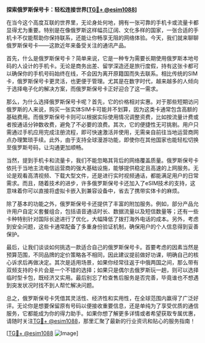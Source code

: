 **探索俄罗斯保号卡：轻松连接世界[[TG💪+ @esim1088](https://t.me/s/esim1088)]**

在当今这个高度互联的世界里，无论身处何地，拥有一张可靠的手机卡或流量卡都显得尤为重要。特别是在像俄罗斯这样幅员辽阔、文化多样的国家，一张合适的手机卡不仅能帮助你保持联系，还能让你畅享无阻的网络体验。今天，我们就来聊聊俄罗斯保号卡——这款近年来备受关注的通讯产品。

首先，什么是俄罗斯保号卡？简单来说，它是一种专为需要长期使用俄罗斯本地号码的人设计的手机卡。无论是商务出差、留学深造还是旅行度假，持有这张卡都可以确保你的手机号码始终在线，不会因为离开原籍国而失去联系。相比传统的SIM卡，俄罗斯保号卡更灵活，也更便于管理。尤其是在数字时代，越来越多的人倾向于选择电子化的解决方案，而俄罗斯保号卡正好迎合了这一需求。

那么，为什么选择俄罗斯保号卡呢？首先，它的价格相对实惠。对于那些短期访问俄罗斯的人来说，购买一张实体SIM卡可能并不划算，因为这类卡通常包含高额的基础费用。而俄罗斯保号卡则可以根据实际使用情况调整资费，比如按流量计费或者按通话分钟数收费，避免了不必要的浪费。其次，它的便捷性无可挑剔。用户只需通过手机应用完成注册流程，即可快速激活并使用，无需亲自前往当地运营商网点办理繁琐手续。此外，由于支持全球漫游功能，即使你在其他国家也能轻松切换至俄罗斯号码，让沟通更加顺畅。

当然，提到手机卡和流量卡，我们不能忽略其背后的网络覆盖质量。俄罗斯保号卡依托于当地主流电信运营商的强大基础设施，能够提供稳定且高速的上网服务。无论是观看高清视频、下载大型文件，还是进行实时视频通话，都能满足用户的日常需求。而且，随着技术的进步，许多俄罗斯保号卡还加入了eSIM技术的支持，这意味着你可以直接将虚拟卡嵌入到兼容设备中，省去了携带实体卡的麻烦。

除了基本的功能之外，俄罗斯保号卡还提供了丰富的附加服务。例如，部分产品允许用户自定义套餐组合，包括语音通话时长、数据流量以及短信数量等；还有一些卡种特别针对国际长途进行了优化，大幅降低了拨打海外电话的成本。另外，考虑到安全问题，这些卡通常配备了多重身份验证机制，确保用户的个人信息得到妥善保护。

最后，让我们谈谈如何挑选一款适合自己的俄罗斯保号卡。首要考虑的因素当然是预算范围，不同品牌的定价策略各不相同，因此建议提前做好功课，明确自己的核心诉求后再做决定。其次是适用场景，如果你经常往返于中俄两国之间，那么带有双频支持的卡片会是一个不错的选择；如果只是偶尔去俄罗斯玩一趟，则可以选择临时型卡包，既经济又实用。最后别忘了检查售后服务是否完善，毕竟谁也不想遇到突发状况时找不到人帮忙解决问题。

总之，俄罗斯保号卡凭借其灵活性、经济性和实用性，在全球范围内赢得了广泛好评。无论你是想要保留原有号码以便接收重要信息，还是单纯为了享受优质的通信服务，它都能成为你的得力助手。如果你想了解更多详情或者希望获取专属优惠，请随时关注[TG💪+ @esim1088](https://t.me/s/esim1088)，那里汇聚了最新的行业资讯和贴心的服务指南！

[[TG💪+ @esim1088](https://t.me/s/esim1088) ![Image](https://i.postimg.cc/4NQfJmqS/Snipaste-2025-05-13-00-14-12.png)]